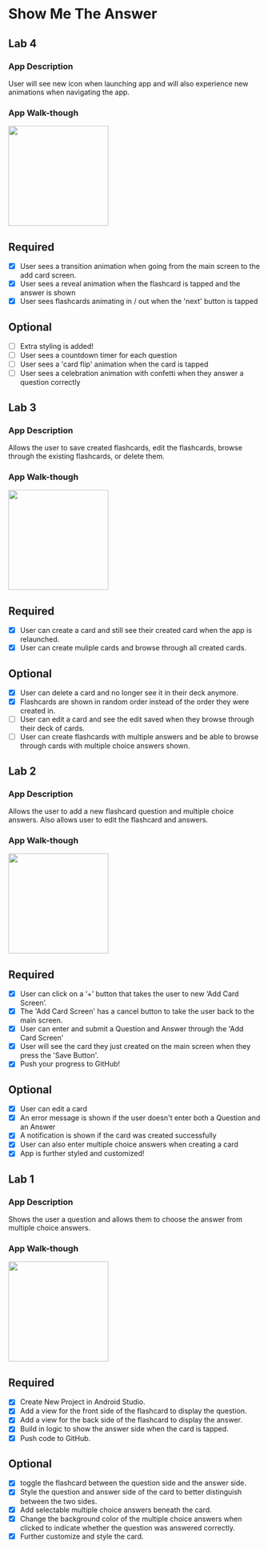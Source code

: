 # Show Me The Answer
## Lab 4
### App Description
User will see new icon when launching app and will also experience new animations when navigating the app.
### App Walk-though
<img src="https://i.imgur.com/Iok72iW.gif" width=200><br>
## Required
- [x] User sees a transition animation when going from the main screen to the add card screen.
- [x] User sees a reveal animation when the flashcard is tapped and the answer is shown
- [x] User sees flashcards animating in / out when the 'next' button is tapped

## Optional
- [ ] Extra styling is added!
- [ ] User sees a countdown timer for each question
- [ ] User sees a 'card flip' animation when the card is tapped
- [ ] User sees a celebration animation with confetti when they answer a question correctly

## Lab 3
### App Description
Allows the user to save created flashcards, edit the flashcards, browse through the existing flashcards, or delete them.
### App Walk-though
<img src="https://i.imgur.com/mMifFYg.gif" width=200><br>
## Required
- [x] User can create a card and still see their created card when the app is relaunched.
- [x] User can create muliple cards and browse through all created cards.

## Optional
- [x] User can delete a card and no longer see it in their deck anymore.
- [x] Flashcards are shown in random order instead of the order they were created in.
- [ ] User can edit a card and see the edit saved when they browse through their deck of cards.
- [ ] User can create flashcards with multiple answers and be able to browse through cards with multiple choice answers shown.
## Lab 2
### App Description
Allows the user to add a new flashcard question and multiple choice answers. Also allows user to edit the flashcard and answers.
### App Walk-though
<img src="https://i.imgur.com/MbzqnI1.gif" width=200><br>
## Required
- [x] User can click on a ‘+’ button that takes the user to new ‘Add Card Screen’.
- [x] The 'Add Card Screen' has a cancel button to take the user back to the main screen.
- [x] User can enter and submit a Question and Answer through the 'Add Card Screen'
- [x] User will see the card they just created on the main screen when they press the 'Save Button'.
- [x] Push your progress to GitHub!
## Optional
- [x] User can edit a card
- [x] An error message is shown if the user doesn't enter both a Question and an Answer
- [x] A notification is shown if the card was created successfully
- [x] User can also enter multiple choice answers when creating a card
- [x] App is further styled and customized!

## Lab 1

### App Description
Shows the user a question and allows them to choose the answer from multiple choice answers.
### App Walk-though
<img src="https://i.imgur.com/IEdDBap.gif" width=200><br>
## Required
- [x] Create New Project in Android Studio.
- [x] Add a view for the front side of the flashcard to display the question.
- [x] Add a view for the back side of the flashcard to display the answer.
- [x] Build in logic to show the answer side when the card is tapped.
- [x] Push code to GitHub.
## Optional
- [x] toggle the flashcard between the question side and the answer side.
- [x] Style the question and answer side of the card to better distinguish between the two sides.
- [x] Add selectable multiple choice answers beneath the card.
- [x] Change the background color of the multiple choice answers when clicked to indicate whether the question was answered
     correctly.
- [x] Further customize and style the card.
